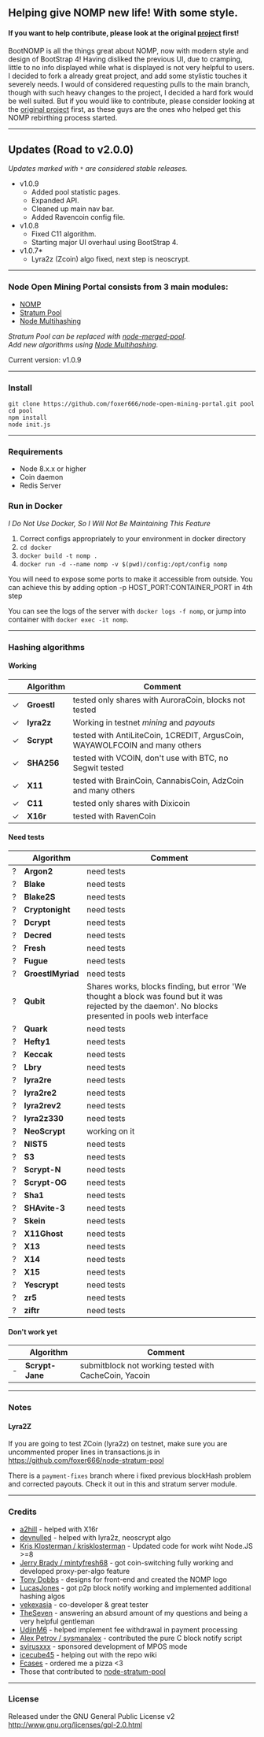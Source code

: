 ## Helping give NOMP new life! With some style.
#### If you want to help contribute, please look at the original [project](https://github.com/foxer666/node-open-mining-portal) first!

BootNOMP is all the things great about NOMP, now with modern style and design of BootStrap 4! Having disliked the previous UI, due to cramping, little to no info displayed while what is displayed is not very helpful to users. I decided to fork a already great project, and add some stylistic touches it severely needs. I would of considered requesting pulls to the main branch, though with such heavy changes to the project, I decided a hard fork would be well suited. But if you would like to contribute, please consider looking at the [original project](https://github.com/foxer666/node-open-mining-portal) first, as these guys are the ones who helped get this NOMP rebirthing process started.

-------
## Updates (Road to v2.0.0)
_Updates marked with `*` are considered stable releases._
* v1.0.9
    * Added pool statistic pages.
    * Expanded API.
    * Cleaned up main nav bar.
    * Added Ravencoin config file.
* v1.0.8
    * Fixed C11 algorithm.
    * Starting major UI overhaul using BootStrap 4.
* v1.0.7*
    * Lyra2z (Zcoin) algo fixed, next step is neoscrypt.

-------
### Node Open Mining Portal consists from 3 main modules:
* [NOMP](https://github.com/1301313Y/node-open-mining-portal)
* [Stratum Pool](https://github.com/1301313Y/node-stratum-pool)
* [Node Multihashing](https://github.com/1301313Y/node-multi-hashing)

_Stratum Pool can be replaced with [node-merged-pool](https://github.com/UNOMP/node-merged-pool)._<br>
_Add new algorithms using [Node Multihashing](https://github.com/1301313Y/node-multi-hashing)._

Current version: v1.0.9

-------
### Install
```
git clone https://github.com/foxer666/node-open-mining-portal.git pool
cd pool
npm install
node init.js
```
-------
### Requirements
* Node 8.x.x or higher
* Coin daemon
* Redis Server

### Run in Docker
_I Do Not Use Docker, So I Will Not Be Maintaining This Feature_
1) Correct configs appropriately to your environment in docker directory
2) ```cd docker```
3) ```docker build -t nomp .```
4) ```docker run -d --name nomp -v $(pwd)/config:/opt/config nomp ```

You will need to expose some ports to make it accessible from outside. You can achieve this by adding option -p HOST_PORT:CONTAINER_PORT in 4th step

You can see the logs of the server with ```docker logs -f nomp```, or jump into container with ```docker exec -it nomp```.

-------
### Hashing algorithms
#### Working
|   | Algorithm | Comment|
| ------------- | ------------- | ------------- |
| ✓ | __Groestl__ | tested only shares with AuroraCoin, blocks not tested |
| ✓ | __lyra2z__ | Working in testnet *mining* and *payouts* |
| ✓ | __Scrypt__ | tested with AntiLiteCoin, 1CREDIT, ArgusCoin, WAYAWOLFCOIN and many others |
| ✓ | __SHA256__ | tested with VCOIN, don't use with BTC, no Segwit tested |
| ✓ | __X11__ | tested with BrainCoin, CannabisCoin, AdzCoin and many others |
| ✓ | __C11__ | tested only shares with Dixicoin |
| ✓ | __X16r__ | tested with RavenCoin |

#### Need tests
|   | Algorithm | Comment|
| ------------- | ------------- | ------------- |
| ? | __Argon2__ | need tests |
| ? | __Blake__ | need tests |
| ? | __Blake2S__ | need tests |
| ? | __Cryptonight__ | need tests |
| ? | __Dcrypt__ | need tests |
| ? | __Decred__ | need tests |
| ? | __Fresh__ | need tests |
| ? | __Fugue__ | need tests |
| ? | __GroestlMyriad__ | need tests |
| ? | __Qubit__ | Shares works, blocks finding, but error 'We thought a block was found but it was rejected by the daemon'. No blocks presented in pools web interface |
| ? | __Quark__ | need tests |
| ? | __Hefty1__ | need tests |
| ? | __Keccak__ | need tests |
| ? | __Lbry__ | need tests |
| ? | __lyra2re__ | need tests |
| ? | __lyra2re2__ | need tests |
| ? | __lyra2rev2__ | need tests |
| ? | __lyra2z330__ | need tests |
| ? | __NeoScrypt__ | working on it |
| ? | __NIST5__ | need tests |
| ? | __S3__ | need tests |
| ? | __Scrypt-N__ | need tests |
| ? | __Scrypt-OG__ | need tests |
| ? | __Sha1__ | need tests |
| ? | __SHAvite-3__ | need tests |
| ? | __Skein__ | need tests |
| ? | __X11Ghost__ | need tests |
| ? | __X13__ | need tests |
| ? | __X14__ | need tests |
| ? | __X15__ | need tests |
| ? | __Yescrypt__ | need tests |
| ? | __zr5__ | need tests |
| ? | __ziftr__ | need tests |

#### Don't work yet
|   | Algorithm | Comment|
| ------------- | ------------- | ------------- |
| - | __Scrypt-Jane__ | submitblock not working tested with CacheCoin, Yacoin |

-------
### Notes
#### Lyra2Z
If you are going to test ZCoin (lyra2z) on testnet, make sure you are uncommented proper lines in transactions.js in https://github.com/foxer666/node-stratum-pool 

There is a ```payment-fixes``` branch where i fixed previous blockHash problem and corrected payouts. Check it out in this and stratum server module.

-------
### Credits
* [a2hill](//github.com/a2hill) - helped with X16r
* [devnulled](//github.com/devnull-ed) - helped with lyra2z, neoscrypt algo
* [Kris Klosterman / krisklosterman](https://github.com/krisklosterman) - Updated code for work wiht Node.JS >=8
* [Jerry Brady / mintyfresh68](https://github.com/bluecircle) - got coin-switching fully working and developed proxy-per-algo feature
* [Tony Dobbs](http://anthonydobbs.com) - designs for front-end and created the NOMP logo
* [LucasJones](//github.com/LucasJones) - got p2p block notify working and implemented additional hashing algos
* [vekexasia](//github.com/vekexasia) - co-developer & great tester
* [TheSeven](//github.com/TheSeven) - answering an absurd amount of my questions and being a very helpful gentleman
* [UdjinM6](//github.com/UdjinM6) - helped implement fee withdrawal in payment processing
* [Alex Petrov / sysmanalex](https://github.com/sysmanalex) - contributed the pure C block notify script
* [svirusxxx](//github.com/svirusxxx) - sponsored development of MPOS mode
* [icecube45](//github.com/icecube45) - helping out with the repo wiki
* [Fcases](//github.com/Fcases) - ordered me a pizza <3
* Those that contributed to [node-stratum-pool](//github.com/zone117x/node-stratum-pool#credits)

-------
### License
Released under the GNU General Public License v2
http://www.gnu.org/licenses/gpl-2.0.html
